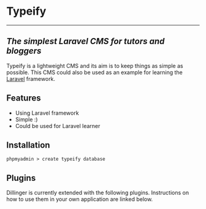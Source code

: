 # Typeify
----

## _The simplest Laravel CMS for tutors and bloggers_

Typeify is a lightweight CMS and its aim is to keep things as simple as possible. This CMS could also be used as an example for learning the [Laravel](https://laravel.com/) framework.

## Features

- Using Laravel framework
- Simple :)
- Could be used for Laravel learner


## Installation

```
phpmyadmin > create typeify database
```

## Plugins

Dillinger is currently extended with the following plugins.
Instructions on how to use them in your own application are linked below.
